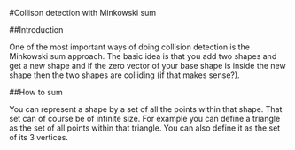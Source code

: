 #Collison detection with Minkowski sum

##Introduction

One of the most important ways of doing collision detection is the Minkowski sum approach. The basic idea is that you add two shapes and get a new shape and if the zero vector of your base shape is inside the new shape then the two shapes are colliding (if that makes sense?).

##How to sum

You can represent a shape by a set of all the points within that shape. That set can of course be of infinite size. For example you can define a triangle as the set of all points within that triangle. You can also define it as the set of its 3 vertices.
